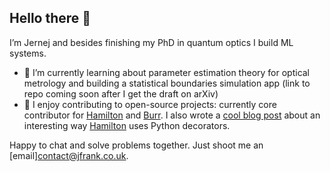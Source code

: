 ## Hello there 👋

I’m Jernej and besides finishing my PhD in quantum optics I build ML systems.

- 🌱 I’m currently learning about parameter estimation theory for optical metrology and building a statistical boundaries simulation app (link to repo coming soon after I get the draft on arXiv)
- 🔭 I enjoy contributing to open-source projects: currently core contributor for [Hamilton](https://hamilton.dagworks.io/en/latest/) and [Burr](https://burr.dagworks.io). I also wrote a [cool blog post](https://blog.dagworks.io/p/deep-dive-on-hamilton-decorators) about an interesting way [Hamilton](https://hamilton.dagworks.io/en/latest/) uses Python decorators.

Happy to chat and solve problems together. Just shoot me an [email]<contact@jfrank.co.uk>.

<!--
**jernejfrank/jernejfrank** is a ✨ _special_ ✨ repository because its `README.md` (this file) appears on your GitHub profile.

Here are some ideas to get you started:

- 🔭 I’m currently working on ...
- 🌱 I’m currently learning ...
- 👯 I’m looking to collaborate on ...
- 🤔 I’m looking for help with ...
- 💬 Ask me about ...
- 📫 How to reach me: ...
- 😄 Pronouns: ...
- ⚡ Fun fact: ...
-->
